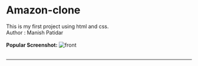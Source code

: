 # Amazon-clone
This is my first project using html and css.
<br>
Author : Manish Patidar
<br><br>
<b>Popular Screenshot:</b>
![front](https://github.com/ManishPatidar806/Amazon-clone/assets/144804537/9550eeae-e090-4211-92b4-d403f127f9fa)
<br><br><hr>
